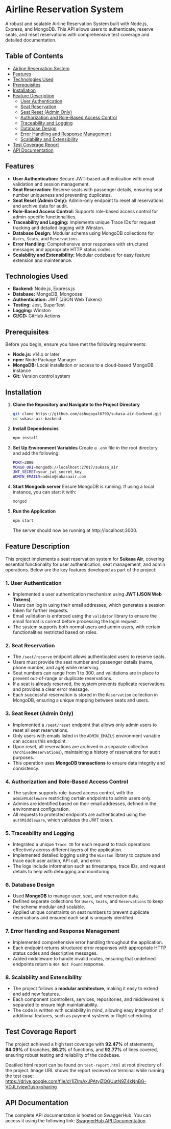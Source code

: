 # Airline Reservation System
A robust and scalable Airline Reservation System built with Node.js, Express, and MongoDB. This API allows users to authenticate, reserve seats, and reset reservations with comprehensive test coverage and detailed documentation.

## Table of Contents

- [Airline Reservation System](#airline-reservation-system)
- [Features](#features)
- [Technologies Used](#technologies-used)
- [Prerequisites](#prerequisites)
- [Installation](#installation)
- [Feature Description](#feature-description)
  - [User Authentication](#1-user-authentication)
  - [Seat Reservation](#2-seat-reservation)
  - [Seat Reset (Admin Only)](#3-seat-reset-admin-only)
  - [Authorization and Role-Based Access Control](#4-authorization-and-role-based-access-control)
  - [Traceability and Logging](#5-traceability-and-logging)
  - [Database Design](#6-database-design)
  - [Error Handling and Response Management](#7-error-handling-and-response-management)
  - [Scalability and Extensibility](#8-scalability-and-extensibility)
- [Test Coverage Report](#test-coverage-report)
- [API Documentation](#api-documentation)


## Features

- **User Authentication:** Secure JWT-based authentication with email validation and session management.
- **Seat Reservation:** Reserve seats with passenger details, ensuring seat number uniqueness and preventing duplicates.
- **Seat Reset (Admin Only):** Admin-only endpoint to reset all reservations and archive data for audit.
- **Role-Based Access Control:** Supports role-based access control for admin-specific functionalities.
- **Traceability and Logging:** Implements unique Trace IDs for request tracking and detailed logging with Winston.
- **Database Design:** Modular schema using MongoDB collections for `Users`, `Seats`, and `Reservations`.
- **Error Handling:** Comprehensive error responses with structured messages and appropriate HTTP status codes.
- **Scalability and Extensibility:** Modular codebase for easy feature extension and maintenance.


## Technologies Used

- **Backend:** Node.js, Express.js
- **Database:** MongoDB, Mongoose
- **Authentication:** JWT (JSON Web Tokens)
- **Testing:** Jest, SuperTest
- **Logging:** Winston
- **CI/CD:** GitHub Actions

## Prerequisites

Before you begin, ensure you have met the following requirements:

- **Node.js:** v14.x or later
- **npm:** Node Package Manager
- **MongoDB:** Local installation or access to a cloud-based MongoDB instance
- **Git:** Version control system

## Installation

1. **Clone the Repository and Navigate to the Project Directory**

     ```bash
     git clone https://github.com/ashugoyal6799/sukasa-air-backend.git
     cd sukasa-air-backend
     ```
2. **Install Dependencies**
     ```bash
     npm install
     ```
3. **Set Up Environment Variables**
   Create a `.env` file in the root directory and add the following:
   
    ```bash
    PORT=3000
    MONGO_URI=mongodb://localhost:27017/sukasa_air
    JWT_SECRET=your_jwt_secret_key
    ADMIN_EMAILS=admin@sukasaair.com
    ```
4. **Start Mongodb server**
   Ensure MongoDB is running. If using a local instance, you can start it with:
     ```bash
     mongod
     ```
5. **Run the Application**
     ```bash
     npm start
     ```
     The server should now be running at http://localhost:3000.
  
## Feature Description

This project implements a seat reservation system for **Sukasa Air**, covering essential functionality for user authentication, seat management, and admin operations. Below are the key features developed as part of the project:

### 1. **User Authentication**
   - Implemented a user authentication mechanism using **JWT (JSON Web Tokens)**.
   - Users can log in using their email addresses, which generates a session token for further requests.
   - Email validation is enforced using the `validator` library to ensure the email format is correct before processing the login request.
   - The system supports both normal users and admin users, with certain functionalities restricted based on roles.

### 2. **Seat Reservation**
   - The `/seat/reserve` endpoint allows authenticated users to reserve seats.
   - Users must provide the seat number and passenger details (name, phone number, and age) while reserving.
   - Seat numbers can range from 1 to 300, and validations are in place to prevent out-of-range or duplicate reservations.
   - If a seat is already reserved, the system prevents duplicate reservations and provides a clear error message.
   - Each successful reservation is stored in the `Reservation` collection in MongoDB, ensuring a unique mapping between seats and users.

### 3. **Seat Reset (Admin Only)**
   - Implemented a `/seat/reset` endpoint that allows only admin users to reset all seat reservations.
   - Only users with emails listed in the `ADMIN_EMAILS` environment variable can access this endpoint.
   - Upon reset, all reservations are archived in a separate collection (`ArchivedReservations`), maintaining a history of reservations for audit purposes.
   - This operation uses **MongoDB transactions** to ensure data integrity and consistency.

### 4. **Authorization and Role-Based Access Control**
   - The system supports role-based access control, with the `adminMiddleware` restricting certain endpoints to admin users only.
   - Admins are identified based on their email addresses, defined in the environment configuration.
   - All requests to protected endpoints are authenticated using the `authMiddleware`, which validates the JWT token.

### 5. **Traceability and Logging**
   - Integrated a unique `Trace ID` for each request to track operations effectively across different layers of the application.
   - Implemented detailed logging using the `Winston` library to capture and trace each user action, API call, and error.
   - The logs include information such as timestamps, trace IDs, and request details to help with debugging and monitoring.

### 6. **Database Design**
   - Used **MongoDB** to manage user, seat, and reservation data.
   - Defined separate collections for `Users`, `Seats`, and `Reservations` to keep the schema modular and scalable.
   - Applied unique constraints on seat numbers to prevent duplicate reservations and ensured each seat is uniquely identified.

### 7. **Error Handling and Response Management**
   - Implemented comprehensive error handling throughout the application.
   - Each endpoint returns structured error responses with appropriate HTTP status codes and descriptive messages.
   - Added middleware to handle invalid routes, ensuring that undefined endpoints return a `404 Not Found` response.

### 8. **Scalability and Extensibility**
   - The project follows a **modular architecture**, making it easy to extend and add new features.
   - Each component (controllers, services, repositories, and middleware) is separated to ensure high maintainability.
   - The code is written with scalability in mind, allowing easy integration of additional features, such as payment systems or flight scheduling.

## Test Coverage Report
The project achieved a high test coverage with **92.47%** of statements, **84.09%** of branches, **86.2%** of functions, and **92.77%** of lines covered, ensuring robust testing and reliability of the codebase.

Deatiled html report can be found on `test-report.html` at root directory of the project. 
Image URL shows the report recieved on terminal while running the test case: https://drive.google.com/file/d/1jZImAxJPAtyjZQGUutN9Z4kNnBG-VDJL/view?usp=sharing


## API Documentation
The complete API documentation is hosted on SwaggerHub. You can access it using the following link: [SwaggerHub API Documentation](<https://app.swaggerhub.com/apis/ASHUG6799/seat-reservation_api/1.0.0>).

